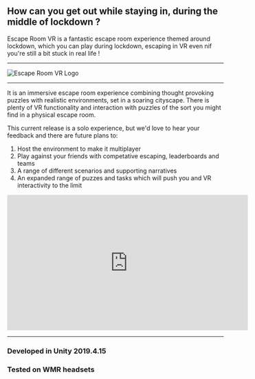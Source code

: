## How can you get out while staying in, during the middle of lockdown ?

Escape Room VR is a fantastic escape room experience themed around lockdown, which you can play during lockdown, escaping in VR even nif you're still a bit stuck in real life !

<hr>

![Escape Room VR Logo](https://salt.swan.ac.uk/wp-content/downloads/EscapeRoomVR-Logo.png)

<hr>

It is an immersive escape room experience combining thought provoking puzzles with realistic environments, set in a soaring cityscape.  There is plenty of VR functionality and interaction with puzzles of the sort you might find in a physical escape room.

This current release is a solo experience, but we'd love to hear your feedback and there are future plans to:
1. Host the environment to make it multiplayer
2. Play against your friends with competative escaping, leaderboards and teams
3. A range of different scenarios and supporting narratives
4. An expanded range of puzzes and tasks which will push you and VR interactivity to the limit

<iframe width="560" height="315" src="https://www.youtube.com/embed/SDeVyxtdSUk" frameborder="0" allow="accelerometer; autoplay; clipboard-write; encrypted-media; gyroscope; picture-in-picture" allowfullscreen></iframe>
<hr>

### Developed in Unity 2019.4.15

### Tested on WMR headsets
